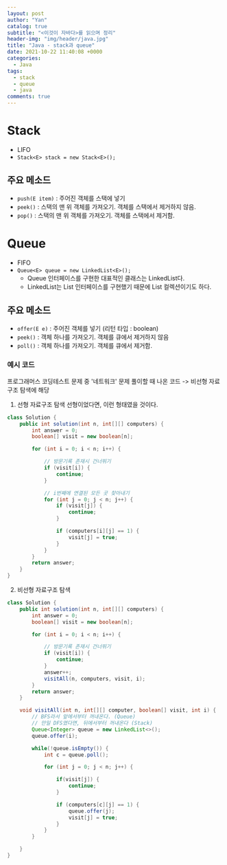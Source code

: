 ```yaml
---
layout: post
author: "Yan"
catalog: true
subtitle: "<이것이 자바다>를 읽으며 정리"
header-img: "img/header/java.jpg"
title: "Java - stack과 queue"
date: 2021-10-22 11:40:08 +0000
categories:
  - Java
tags:
  - stack
  - queue
  - java
comments: true
---
```


# Stack

- LIFO
- `Stack<E> stack = new Stack<E>();`

## 주요 메소드

- `push(E item)` : 주어진 객체를 스택에 넣기
- `peek()` : 스택의 맨 위 객체를 가져오기. 객체를 스택에서 제거하지 않음.
- `pop()` : 스택의 맨 위 객체를 가져오기. 객체를 스택에서 제거함.

# Queue

- FIFO
- `Queue<E> queue = new LinkedList<E>();`
  - Queue 인터페이스를 구현한 대표적인 클래스는 LinkedList다.
  - LinkedList는 List 인터페이스를 구현했기 때문에 List 컬렉션이기도 하다.

## 주요 메소드

- `offer(E e)` : 주어진 객체를 넣기 (리턴 타입 : boolean)
- `peek()` : 객체 하나를 가져오기. 객체를 큐에서 제거하지 않음
- `poll()` : 객체 하나를 가져오기. 객체를 큐에서 제거함.

### 예시 코드

프로그래머스 코딩테스트 문제 중 '네트워크' 문제 풀이할 때 나온 코드 -> 비선형 자료구조 탐색에 해당

1. 선형 자료구조 탐색
   선형이었다면, 이런 형태였을 것이다.

```java
class Solution {
    public int solution(int n, int[][] computers) {
        int answer = 0;
        boolean[] visit = new boolean[n];

        for (int i = 0; i < n; i++) {

            // 방문기록 존재시 건너뛰기
            if (visit[i]) {
                continue;
            }

            // i번째에 연결된 모든 곳 찾아내기
            for (int j = 0; j < n; j++) {
                if (visit[j]) {
                    continue;
                }

                if (computers[i][j] == 1) {
                    visit[j] = true;
                }
            }
        }
        return answer;
    }
}
```

2. 비선형 자료구조 탐색

```java
class Solution {
    public int solution(int n, int[][] computers) {
        int answer = 0;
        boolean[] visit = new boolean[n];

        for (int i = 0; i < n; i++) {

            // 방문기록 존재시 건너뛰기
            if (visit[i]) {
                continue;
            }
            answer++;
            visitAll(n, computers, visit, i);
        }
        return answer;
    }

    void visitAll(int n, int[][] computer, boolean[] visit, int i) {
        // BFS라서 앞에서부터 꺼내온다. (Queue)
        // 만일 DFS였다면, 뒤에서부터 꺼내온다 (Stack)
        Queue<Integer> queue = new LinkedList<>();
        queue.offer(i);

        while(!queue.isEmpty()) {
            int c = queue.poll();

            for (int j = 0; j < n; j++) {

                if(visit[j]) {
                    continue;
                }

                if (computers[c][j] == 1) {
                    queue.offer(j);
                    visit[j] = true;
                }
            }
        }

    }
}
```
